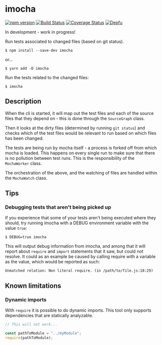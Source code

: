 # imocha

[![npm version](https://badge.fury.io/js/imocha.svg)](https://www.npmjs.com/package/imocha)
[![Build Status](https://travis-ci.com/gustavnikolaj/imocha.svg?branch=master)](https://travis-ci.com/gustavnikolaj/imocha)
[![Coverage Status](https://coveralls.io/repos/github/gustavnikolaj/imocha/badge.svg?branch=master)](https://coveralls.io/github/gustavnikolaj/imocha?branch=master)
[![Depfu](https://badges.depfu.com/badges/2c81fa4b3f304532a25c118a01079e17/overview.svg)](https://depfu.com/github/gustavnikolaj/imocha?project_id=8440)

In development - work in progress!

Run tests associated to changed files (based on git status).

```
$ npm install --save-dev imocha
```

or...

```
$ yarn add -D imocha
```

Run the tests related to the changed files:

```
$ imocha
```

## Description

When the cli is started, it will map out the test files and each of the source
files that they depend on - this is done through the `SourceGraph` class.

Then it looks at the dirty files (determined by running `git status`) and checks
which of the test files would be relevant to run based on which files has been
changed.

The tests are being run by mocha itself - a process is forked off from which
mocha is loaded. This happens on every single run to make sure that there is no
pollution between test runs. This is the responsibility of the `MochaWorker` class.

The orchestration of the above, and the watching of files are handled within the
`MochaWatch` class.

## Tips

### Debugging tests that aren't being picked up

If you experience that some of your tests aren't being executed where they
should, try running imocha with a DEBUG environment variable with the value
`true`:

```
$ DEBUG=true imocha
```

This will output debug information from imocha, and among that it will report
about `require` and `import` statements that it saw, but could not resolve. It
could as an example be caused by calling require with a variable as the value,
which would be reported as such:

```
Unmatched relation: Non literal require. (in /path/to/file.js:18:29)
```

## Known limitations

### Dynamic imports

With `require` it is possible to do dynamic imports. This tool only supports
dependencies that are statically analyzable.

```js
// This will not work...

const pathToModule = "../myModule";
require(pathToModule);
```
